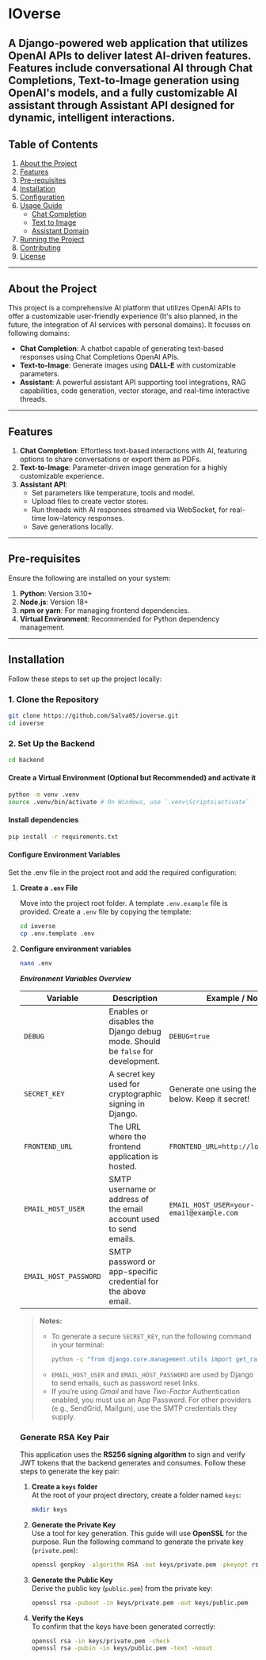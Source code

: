 # IOverse

A **Django-powered** web application that utilizes **OpenAI APIs** to deliver latest AI-driven features. Features include conversational AI through Chat Completions, Text-to-Image generation using OpenAI's models, and a fully customizable AI assistant through Assistant API designed for dynamic, intelligent interactions.
---

## Table of Contents

1. [About the Project](#about-the-project)
2. [Features](#features)
3. [Pre-requisites](#pre-requisites)
4. [Installation](#installation)
5. [Configuration](#configuration)
6. [Usage Guide](#usage-guide)
   - [Chat Completion](#chat-completion)
   - [Text to Image](#text-to-image)
   - [Assistant Domain](#assistant-domain)
7. [Running the Project](#running-the-project)
8. [Contributing](#contributing)
9. [License](#license)

---

## About the Project

This project is a comprehensive AI platform that utilizes OpenAI APIs to offer a customizable user-friendly experience (It's also planned, in the future, the integration of AI services with personal domains). It focuses on following domains:
- **Chat Completion**: A chatbot capable of generating text-based responses using Chat Completions OpenAI APIs.
- **Text-to-Image**: Generate images using **DALL-E** with customizable parameters.
- **Assistant**: A powerful assistant API supporting tool integrations, RAG capabilities, code generation, vector storage,  and real-time interactive threads.

---

## Features

1. **Chat Completion**: Effortless text-based interactions with AI, featuring options to share conversations or export them as PDFs.
2. **Text-to-Image**: Parameter-driven image generation for a highly customizable experience.
3. **Assistant API**:
   - Set parameters like temperature, tools and model.
   - Upload files to create vector stores.
   - Run threads with AI responses streamed via WebSocket, for real-time low-latency responses.
   - Save generations locally.

---

## Pre-requisites

Ensure the following are installed on your system:

1. **Python**: Version 3.10+
2. **Node.js**: Version 18+
3. **npm or yarn**: For managing frontend dependencies.
4. **Virtual Environment**: Recommended for Python dependency management.

---

## Installation

Follow these steps to set up the project locally:

### 1. Clone the Repository
```bash
git clone https://github.com/Salva05/ioverse.git
cd ioverse
```

### 2. Set Up the Backend
```bash
cd backend
```
#### Create a Virtual Environment (Optional but Recommended) and activate it
```bash
python -m venv .venv
source .venv/bin/activate # On Windows, use `.venv\Scripts\activate`
```

#### Install dependencies
```bash
pip install -r requirements.txt
```

#### Configure Environment Variables
Set the .env file in the project root and add the required configuration:

1. **Create a `.env` File**

   Move into the project root folder. A template `.env.example` file is provided. Create a `.env` file by copying the template:

    ```bash
    cd ioverse
    cp .env.template .env
    ```

2. **Configure environment variables**

    ```bash
    nano .env
    ```

    ***Environment Variables Overview***

    | Variable              | Description                                                                 | Example / Notes                                                  |
    |-----------------------|-----------------------------------------------------------------------------|------------------------------------------------------------------|
    | `DEBUG`              | Enables or disables the Django debug mode. Should be `false` for development. | `DEBUG=true` |
    | `SECRET_KEY`         | A secret key used for cryptographic signing in Django.                     | Generate one using the command below. Keep it secret!           |
    | `FRONTEND_URL`       | The URL where the frontend application is hosted.                         | `FRONTEND_URL=http://localhost:5173`|
    | `EMAIL_HOST_USER`    | SMTP username or address of the email account used to send emails.         | `EMAIL_HOST_USER=your-email@example.com`                        |
    | `EMAIL_HOST_PASSWORD`| SMTP password or app-specific credential for the above email.  

    > **Notes:**  
    > - To generate a secure `SECRET_KEY`, run the following command in your terminal:  
    >   ```bash
    >   python -c "from django.core.management.utils import get_random_secret_key; print(get_random_secret_key())"
    >   ```
    > - `EMAIL_HOST_USER` and `EMAIL_HOST_PASSWORD` are used by Django to send emails, such as password reset links.  
    > - If you’re using *Gmail* and have *Two-Factor* Authentication enabled, you must use an App Password. For other providers (e.g., SendGrid, Mailgun), use the SMTP credentials they supply.

    ### Generate RSA Key Pair
    This application uses the **RS256 signing algorithm** to sign and verify JWT tokens that the backend generates and consumes. Follow these steps to generate the key pair:

    1. **Create a `keys` folder**  
       At the root of your project directory, create a folder named `keys`:
       ```bash
       mkdir keys
       ```

    2. **Generate the Private Key**  
       Use a tool for key generation. This guide will use **OpenSSL** for the purpose. Run the following command to generate the private key (`private.pem`):
       ```bash
       openssl genpkey -algorithm RSA -out keys/private.pem -pkeyopt rsa_keygen_bits:2048
       ```

    3. **Generate the Public Key**  
       Derive the public key (`public.pem`) from the private key:
       ```bash
       openssl rsa -pubout -in keys/private.pem -out keys/public.pem
       ```

    4. **Verify the Keys**  
       To confirm that the keys have been generated correctly:
       ```bash
       openssl rsa -in keys/private.pem -check
       openssl rsa -pubin -in keys/public.pem -text -noout
       ```

